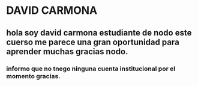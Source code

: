 # DAVID CARMONA
## hola soy david carmona estudiante de nodo este cuerso me parece una gran oportunidad para aprender muchas gracias nodo.
### informo que no tnego ninguna cuenta institucional por el momento gracias.